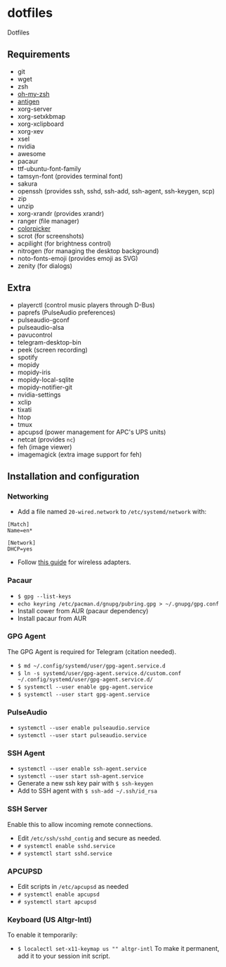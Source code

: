 # dotfiles
Dotfiles

## Requirements
* git
* wget
* zsh
* [oh-my-zsh](https://github.com/robbyrussell/oh-my-zsh)
* [antigen](https://github.com/zsh-users/antigen)
* xorg-server
* xorg-setxkbmap
* xorg-xclipboard
* xorg-xev
* xsel
* nvidia
* awesome
* pacaur
* ttf-ubuntu-font-family
* tamsyn-font (provides terminal font)
* sakura
* openssh (provides ssh, sshd, ssh-add, ssh-agent, ssh-keygen, scp)
* zip
* unzip
* xorg-xrandr (provides xrandr)
* ranger (file manager)
* [colorpicker](https://github.com/Jack12816/colorpicker)
* scrot (for screenshots)
* acpilight (for brightness control)
* nitrogen (for managing the desktop background)
* noto-fonts-emoji (provides emoji as SVG)
* zenity (for dialogs)

## Extra
* playerctl (control music players through D-Bus)
* paprefs (PulseAudio preferences)
* pulseaudio-gconf
* pulseaudio-alsa
* pavucontrol
* telegram-desktop-bin
* peek (screen recording)
* spotify
* mopidy
* mopidy-iris
* mopidy-local-sqlite
* mopidy-notifier-git
* nvidia-settings
* xclip
* tixati
* htop
* tmux
* apcupsd (power management for APC's UPS units)
* netcat (provides `nc`)
* feh (image viewer)
* imagemagick (extra image support for feh)

## Installation and configuration
### Networking
* Add a file named `20-wired.network` to `/etc/systemd/network` with:
```
[Match]
Name=en*

[Network]
DHCP=yes
```
* Follow [this guide](https://wiki.archlinux.org/index.php/Systemd-networkd#Wireless_adapter) for wireless adapters.

### Pacaur

* `$ gpg --list-keys`
* `echo keyring /etc/pacman.d/gnupg/pubring.gpg > ~/.gnupg/gpg.conf`
* Install cower from AUR (pacaur dependency)
* Install pacaur from AUR

### GPG Agent
The GPG Agent is required for Telegram (citation needed).

* `$ md ~/.config/systemd/user/gpg-agent.service.d`
* `$ ln -s systemd/user/gpg-agent.service.d/custom.conf ~/.config/systemd/user/gpg-agent.service.d/`
* `$ systemctl --user enable gpg-agent.service`
* `$ systemctl --user start gpg-agent.service`

### PulseAudio
* `systemctl --user enable pulseaudio.service`
* `systemctl --user start pulseaudio.service`

### SSH Agent
* `systemctl --user enable ssh-agent.service`
* `systemctl --user start ssh-agent.service`
* Generate a new ssh key pair with `$ ssh-keygen`
* Add to SSH agent with `$ ssh-add ~/.ssh/id_rsa`

### SSH Server
Enable this to allow incoming remote connections.
* Edit `/etc/ssh/sshd_contig` and secure as needed.
* `# systemctl enable sshd.service`
* `# systemctl start sshd.service`

### APCUPSD
* Edit scripts in `/etc/apcupsd` as needed
* `# systemctl enable apcupsd`
* `# systemctl start apcupsd`

### Keyboard (US Altgr-Intl)
To enable it temporarily:
* `$ localectl set-x11-keymap us "" altgr-intl`
To make it permanent, add it to your session init script.
